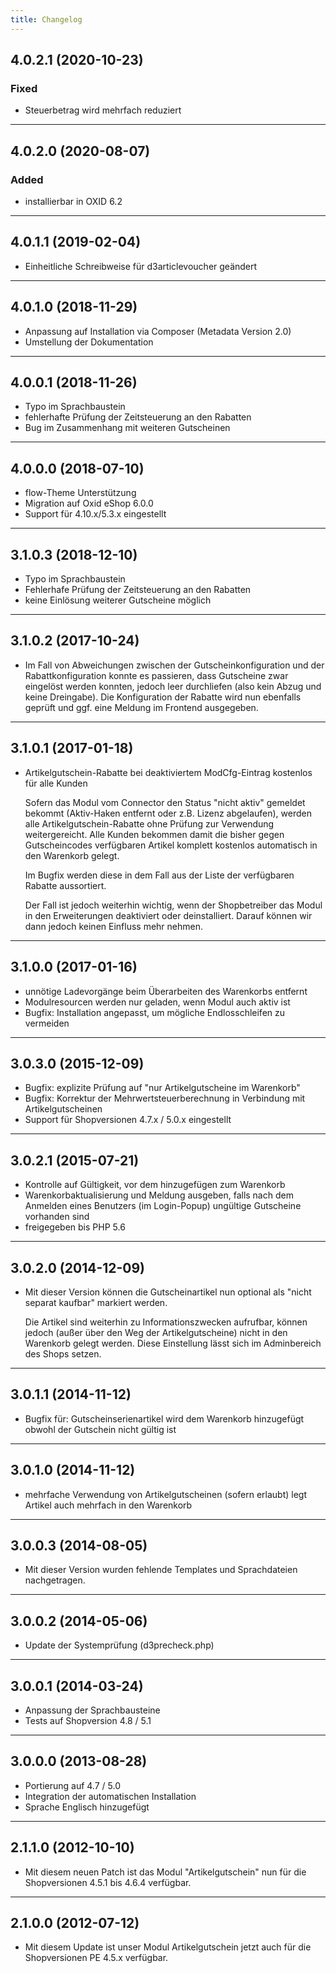 ```yaml
---
title: Changelog
---
```


## 4.0.2.1 (2020-10-23)
### Fixed
- Steuerbetrag wird mehrfach reduziert

---

## 4.0.2.0 (2020-08-07)
### Added
- installierbar in OXID 6.2

---

## 4.0.1.1 (2019-02-04)
- Einheitliche Schreibweise für d3articlevoucher geändert

---

## 4.0.1.0 (2018-11-29)
- Anpassung auf Installation via Composer (Metadata Version 2.0)
- Umstellung der Dokumentation

---

## 4.0.0.1 (2018-11-26)
- Typo im Sprachbaustein
- fehlerhafte Prüfung der Zeitsteuerung an den Rabatten
- Bug im Zusammenhang mit weiteren Gutscheinen

---

## 4.0.0.0 (2018-07-10)
- flow-Theme Unterstützung
- Migration auf Oxid eShop 6.0.0
- Support für 4.10.x/5.3.x eingestellt

---

## 3.1.0.3 (2018-12-10)
- Typo im Sprachbaustein
- Fehlerhafe Prüfung der Zeitsteuerung an den Rabatten
- keine Einlösung weiterer Gutscheine möglich

---

## 3.1.0.2 (2017-10-24)

- Im Fall von Abweichungen zwischen der Gutscheinkonfiguration und der 
  Rabattkonfiguration konnte es passieren, dass Gutscheine zwar eingelöst 
  werden konnten, jedoch leer durchliefen (also kein Abzug und keine 
  Dreingabe). Die Konfiguration der Rabatte wird nun ebenfalls geprüft 
  und ggf. eine Meldung im Frontend ausgegeben.

---

## 3.1.0.1 (2017-01-18)
- Artikelgutschein-Rabatte bei deaktiviertem ModCfg-Eintrag kostenlos für alle Kunden

  Sofern das Modul vom Connector den Status "nicht aktiv" gemeldet bekommt (Aktiv-Haken 
  entfernt oder z.B. Lizenz abgelaufen), werden alle Artikelgutschein-Rabatte ohne 
  Prüfung zur Verwendung weitergereicht.
  Alle Kunden bekommen damit die bisher gegen Gutscheincodes verfügbaren Artikel 
  komplett kostenlos automatisch in den Warenkorb gelegt.

  Im Bugfix werden diese in dem Fall aus der Liste der verfügbaren Rabatte aussortiert.

  Der Fall ist jedoch weiterhin wichtig, wenn der Shopbetreiber das Modul in den 
  Erweiterungen deaktiviert oder deinstalliert. Darauf können wir dann jedoch keinen 
  Einfluss mehr nehmen.
  
---

## 3.1.0.0 (2017-01-16)
- unnötige Ladevorgänge beim Überarbeiten des Warenkorbs entfernt
- Modulresourcen werden nur geladen, wenn Modul auch aktiv ist
- Bugfix: Installation angepasst, um mögliche Endlosschleifen zu vermeiden

---

## 3.0.3.0 (2015-12-09)
- Bugfix: explizite Prüfung auf "nur Artikelgutscheine im Warenkorb"
- Bugfix: Korrektur der Mehrwertsteuerberechnung in Verbindung mit Artikelgutscheinen
- Support für Shopversionen 4.7.x / 5.0.x eingestellt

---

## 3.0.2.1 (2015-07-21)
- Kontrolle auf Gültigkeit, vor dem hinzugefügen zum Warenkorb
- Warenkorbaktualisierung und Meldung ausgeben, falls nach dem Anmelden eines Benutzers 
  (im Login-Popup) ungültige Gutscheine vorhanden sind
- freigegeben bis PHP 5.6

---

## 3.0.2.0 (2014-12-09)
- Mit dieser Version können die Gutscheinartikel nun optional als "nicht separat kaufbar" 
  markiert werden.

  Die Artikel sind weiterhin zu Informationszwecken aufrufbar, können jedoch (außer 
  über den Weg der Artikelgutscheine) nicht in den Warenkorb gelegt werden. Diese 
  Einstellung lässt sich im Adminbereich des Shops setzen.

---

## 3.0.1.1 (2014-11-12)
- Bugfix für: Gutscheinserienartikel wird dem Warenkorb hinzugefügt obwohl der Gutschein 
  nicht gültig ist

---

## 3.0.1.0 (2014-11-12)
- mehrfache Verwendung von Artikelgutscheinen (sofern erlaubt) legt Artikel auch mehrfach in den Warenkorb

---

## 3.0.0.3 (2014-08-05)
- Mit dieser Version wurden fehlende Templates und Sprachdateien nachgetragen.

---

## 3.0.0.2 (2014-05-06)
- Update der Systemprüfung (d3precheck.php)

---

## 3.0.0.1 (2014-03-24)
- Anpassung der Sprachbausteine
- Tests auf Shopversion 4.8 / 5.1

---

## 3.0.0.0 (2013-08-28)
- Portierung auf 4.7 / 5.0
- Integration der automatischen Installation
- Sprache Englisch hinzugefügt

---

## 2.1.1.0 (2012-10-10)
- Mit diesem neuen Patch ist das Modul "Artikelgutschein" nun für die Shopversionen 4.5.1 bis 4.6.4 verfügbar.

---

## 2.1.0.0 (2012-07-12)
- Mit diesem Update ist unser Modul Artikelgutschein jetzt auch für die Shopversionen PE 4.5.x verfügbar.